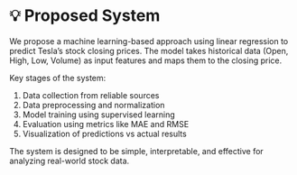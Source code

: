 # 💡 Proposed System

We propose a machine learning-based approach using linear regression to predict Tesla’s stock closing prices. The model takes historical data (Open, High, Low, Volume) as input features and maps them to the closing price.

Key stages of the system:
1. Data collection from reliable sources
2. Data preprocessing and normalization
3. Model training using supervised learning
4. Evaluation using metrics like MAE and RMSE
5. Visualization of predictions vs actual results

The system is designed to be simple, interpretable, and effective for analyzing real-world stock data.


